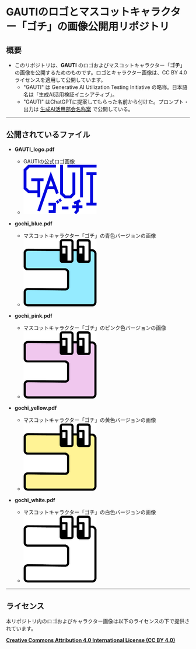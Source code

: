 # GAUTIのロゴとマスコットキャラクター「ゴチ」の画像公開用リポジトリ

## 概要  

- このリポジトリは、**GAUTI** のロゴおよびマスコットキャラクター「**ゴチ**」の画像を公開するためのものです。ロゴとキャラクター画像は、CC BY 4.0ライセンスを適用して公開しています。
  -  "GAUTI" は Generative AI Utilization Testing Initiative の略称。日本語名は「生成AI活用検証イニシアティブ」。
  -  "GAUTI" はChatGPTに提案してもらった名前から付けた。プロンプト・出力は [生成AI活用部会名称案](https://gist.github.com/nobucshirai/5f80a5b75eae963985001e2577bf3672) で公開している。

---

## 公開されているファイル

- **GAUTI_logo.pdf**  
  - GAUTIの公式ロゴ画像
  - <img src="./png_files/GAUTI_logo.png" width="200">

- **gochi_blue.pdf**  
  - マスコットキャラクター「ゴチ」の青色バージョンの画像
  - <img src="./png_files/gochi_blue.png" width="200">

- **gochi_pink.pdf**  
  - マスコットキャラクター「ゴチ」のピンク色バージョンの画像
  - <img src="./png_files/gochi_pink.png" width="200">

- **gochi_yellow.pdf**  
  - マスコットキャラクター「ゴチ」の黄色バージョンの画像
  - <img src="./png_files/gochi_yellow.png" width="200">

- **gochi_white.pdf**  
  - マスコットキャラクター「ゴチ」の白色バージョンの画像
  - <img src="./png_files/gochi_white.png" width="200">

---

## ライセンス

本リポジトリ内のロゴおよびキャラクター画像は以下のライセンスの下で提供されています。  

**[Creative Commons Attribution 4.0 International License (CC BY 4.0)](https://creativecommons.org/licenses/by/4.0/)**  
